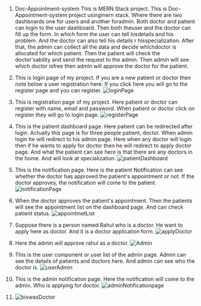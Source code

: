 1. Doc-Appointment-system
This is MERN Stack project. This is Doc-Appointment-system project usingmern stack. Where there are two dashboards one for users and another foradmin. Both doctor and patient can login to the user dashboard. Then both theuser and the doctor can fill up the form. In which form the user can tell hisdetails and his problem. And the doctor can also tell his details r hisspecialization. After that, the admin can collect all the data and decide whichdoctor is allocated for which patient. Then the patient will check the doctor'sability and send the request to the admin. Then admin will see which doctor isfree then admin will approve the doctor for the patient.

2. This is login page of my project. If you are a new patient or doctor then note below a user registration here. If you click here you will go to the register page and you can register.
![loginPage](https://github.com/AnurupBiswasMCA005-DoctorAppointmentSys/doctor_appointment_system/assets/172072445/aed22d11-fae3-491d-bb11-cc3005df99f4)

3. This is registration page of my project. Here patient or doctor can register with name, email and password. When patient or doctor click on register they will go to login page.
![registerPage](https://github.com/AnurupBiswasMCA005-DoctorAppointmentSys/doctor_appointment_system/assets/172072445/5461b940-06df-4433-b53c-5fb1da3abb15)

4. This is the patient dashboard page. Here patient can be redirected after login. Actually this page is for three people patient, doctor. When admin login he will redirect to his admin page. Here when any doctor will login then if he wants to apply for doctor then he will redirect to apply doctor page. And what the patient can see here is that there are any doctors in the home. And will look at specialization.
![patientDashboard](https://github.com/AnurupBiswasMCA005-DoctorAppointmentSys/doctor_appointment_system/assets/172072445/8bada4ea-00a8-4a74-a672-db0d43e61a88)

5. This is the notification page. Here is the patient Notification can see whether the doctor has approved the patient's appointment or not. If the doctor approves, the notification will come to the patient.
![notificationPage](https://github.com/AnurupBiswasMCA005-DoctorAppointmentSys/doctor_appointment_system/assets/172072445/e5c848be-546e-41fd-a4bd-ebc594298306)

6. When the doctor approves the patient's appointment. Then the patients will see the appointment list on the dashboard page. And can check patient status.
![appointmetList](https://github.com/AnurupBiswasMCA005-DoctorAppointmentSys/doctor_appointment_system/assets/172072445/e8c95504-05c5-4580-89ea-766109be4003)

7. Suppose there is a person named Rahul who is a doctor. He want to apply here as doctor. And it is a doctor application form. 
![applyDoctor](https://github.com/AnurupBiswasMCA005-DoctorAppointmentSys/doctor_appointment_system/assets/172072445/4d714f09-f3ea-4d79-a852-c5eabf5c48f4)

8. Here the admin will approve rahul as a doctor.
![Admin](https://github.com/AnurupBiswasMCA005-DoctorAppointmentSys/doctor_appointment_system/assets/172072445/eb6bfacb-3b9b-44b0-b85d-5d23c0f22c2c)

9. This is the user component or user list of the admin page. Admin can see the details of patients and doctors here. And admin can see who the doctor is.
![userAdmin](https://github.com/AnurupBiswasMCA005-DoctorAppointmentSys/doctor_appointment_system/assets/172072445/6d89a03f-daf5-4f80-a3bd-498a62030231)

10. This is the admin notification page. Here the notification will come to the admin. Who is applying for doctor.
![adminNotificationpage](https://github.com/AnurupBiswasMCA005-DoctorAppointmentSys/doctor_appointment_system/assets/172072445/4cc586b5-87cf-47f8-b238-b70d115979c7)

11. ![biswasDoctor](https://github.com/AnurupBiswasMCA005-DoctorAppointmentSys/doctor_appointment_system/assets/172072445/f214d209-a038-49ba-839a-cf952d34abc6)


